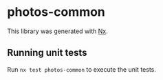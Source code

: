 # photos-common

This library was generated with [Nx](https://nx.dev).

## Running unit tests

Run `nx test photos-common` to execute the unit tests.
